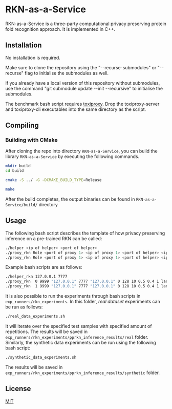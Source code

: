 # RKN-as-a-Service

RKN-as-a-Service is a three-party computational privacy preserving protein fold recognition approach. It is implemented in C++.

## Installation

No installation is required.

Make sure to clone the repository using the "--recurse-submodules" or "--recurse" flag to initialise the submodules as well.

If you already have a local version of this repository without submodules, use the command "git submodule update --init --recursive" to initialise the submodules.

The benchmark bash script requires [toxiproxy](https://github.com/Shopify/toxiproxy/releases/latest). Drop the toxiproxy-server and toxiproxy-cli executables into the same directory as the script.

## Compiling

### Building with CMake
After cloning the repo into directory `RKN-as-a-Service`, you can build the library `RKN-as-a-Service` by executing the following commands. 
```bash
mkdir build
cd build
```

```bash
cmake -S ../ -G -DCMAKE_BUILD_TYPE=Release
```

```bash
make
```
After the build completes, the output binaries can be found in `RKN-as-a-Service/build/` directory 

## Usage

The following bash script describes the template of how privacy preserving inference on a pre-trained RKN can be called:

```bash
./helper <ip of helper> <port of helper>
./proxy_rkn Role <port of proxy 1> <ip of proxy 1> <port of helper> <ip of helper> <random flag> <number of anchor points> <length of kmers> <lambda> <sigma> <run id> <network> <test sample index>
./proxy_rkn Role <port of proxy 1> <ip of proxy 1> <port of helper> <ip of helper> <random flag> <number of anchor points> <length of kmers> <lambda> <sigma> <run id> <network> <test sample index>
```

Example bash scripts are as follows:
```bash
./helper_rkn 127.0.0.1 7777
./proxy_rkn  0 9999 "127.0.0.1" 7777 "127.0.0.1" 0 128 10 0.5 0.4 1 lan 12
./proxy_rkn  1 9999 "127.0.0.1" 7777 "127.0.0.1" 0 128 10 0.5 0.4 1 lan 12
```

It is also possible to run the experiments through bash scripts in `exp_runners/rkn_experiments`. In this folder, _real dataset_ experiments can be run as follows:
```bash
./real_data_experiments.sh
```
It will iterate over the specified test samples with specified amount of repetitions. The results will be saved in `exp_runners/rkn_experiments/pprkn_inference_results/real` folder. Similarly, the synthetic data experiments can be run using the following bash script:
```bash
./synthetic_data_experiments.sh
```
The results will be saved in `exp_runners/rkn_experiments/pprkn_inference_results/synthetic` folder.


## License
[MIT](https://choosealicense.com/licenses/mit/)
